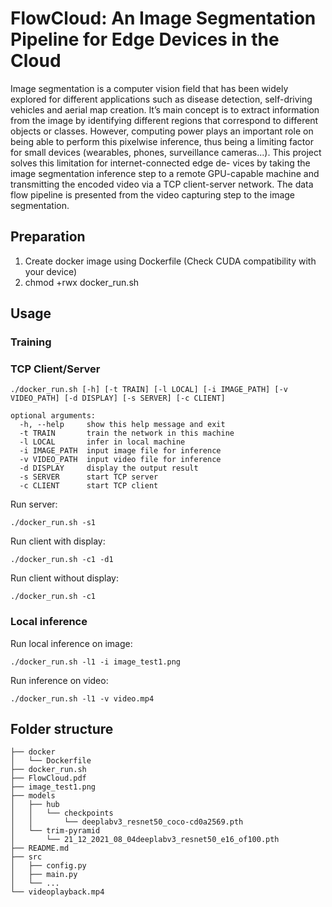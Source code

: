 # FlowCloud: An Image Segmentation Pipeline for Edge Devices in the Cloud

Image segmentation is a computer vision field that
has been widely explored for different applications such as disease
detection, self-driving vehicles and aerial map creation. It’s main
concept is to extract information from the image by identifying
different regions that correspond to different objects or classes.
However, computing power plays an important role on being able
to perform this pixelwise inference, thus being a limiting factor
for small devices (wearables, phones, surveillance cameras...).
This project solves this limitation for internet-connected edge de-
vices by taking the image segmentation inference step to a remote
GPU-capable machine and transmitting the encoded video via a
TCP client-server network. The data flow pipeline is presented
from the video capturing step to the image segmentation.

## Preparation
1. Create docker image using Dockerfile (Check CUDA compatibility with your device)
2. chmod +rwx docker_run.sh

## Usage

### Training 

### TCP Client/Server
```
./docker_run.sh [-h] [-t TRAIN] [-l LOCAL] [-i IMAGE_PATH] [-v VIDEO_PATH] [-d DISPLAY] [-s SERVER] [-c CLIENT]

optional arguments:
  -h, --help     show this help message and exit
  -t TRAIN       train the network in this machine
  -l LOCAL       infer in local machine
  -i IMAGE_PATH  input image file for inference
  -v VIDEO_PATH  input video file for inference
  -d DISPLAY     display the output result
  -s SERVER      start TCP server
  -c CLIENT      start TCP client

```

Run server:
```
./docker_run.sh -s1
```

Run client with display:
```
./docker_run.sh -c1 -d1
```

Run client without display:
```
./docker_run.sh -c1
```

### Local inference

Run local inference on image:
```
./docker_run.sh -l1 -i image_test1.png
```

Run inference on video:
```
./docker_run.sh -l1 -v video.mp4
```

## Folder structure
```
├── docker
│   └── Dockerfile
├── docker_run.sh
├── FlowCloud.pdf
├── image_test1.png
├── models
│   ├── hub
│   │   └── checkpoints
│   │       └── deeplabv3_resnet50_coco-cd0a2569.pth
│   └── trim-pyramid
│       └── 21_12_2021_08_04deeplabv3_resnet50_e16_of100.pth
├── README.md
├── src
│   ├── config.py
│   ├── main.py
│   └── ...
└── videoplayback.mp4
```